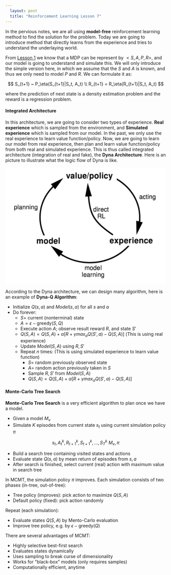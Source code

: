 ```yaml
---
  layout: post
  title: "Reinforcement Learning Lesson 7"
---
```

In the pervious notes, we are all using **model-free** reinforcement learning method to find the solution for the problem. Today we are going to introduce method that directly learns from the experience and tries to understand the underlaying world.

From [Lesson 1](http://pyemma.github.io/posts/Reinforcement-Learning-Lesson-1) we know that a MDP can be represent by $<S, A, P, R>$, and our model is going to understand and simulate this. We will only introduce the simple version here, in which we assume that the $S$ and $A$ is known, and thus we only need to model $P$ and $R$. We can formulate it as:

$$
S_{t+1} ~ P_\eta(S_{t+1}|S_t, A_t) \\
R_{t+1} = R_\eta(R_{t+1}|S_t, A_t)
$$

where the prediction of next state is a density estimation problem and the reward is a regression problem.

#### Integrated Architecture
In this architecture, we are going to consider two types of experience. **Real experience** which is sampled from the environment, and **Simulated experience** which is sampled from our model. In the past, we only use the real experience to learn value function/policy. Now, we are going to learn our model from real experience, then plan and learn value function/policy from both real and simulated experience. This is thus called integrated architecture (integration of real and fake), the **Dyna Architecture**. Here is an picture to illustrate what the logic flow of Dyna is like.

![Dyna Architecture](/assets/dyna.png)

According to the Dyna architecture, we can design many algorithm, here is an example of **Dyna-Q Algorithm**:
* Initialize $Q(s, a)$ and $Model(s, a)$ for all $s$ and $a$
* Do forever:
  - $S =$ current (nonterminal) state
  - $A = \epsilon - \text{greedy}(S, Q)$
  - Execute action $A$; observe result reward $R$, and state $S'$
  - $Q(S, A) = Q(S, A) + \alpha[R + \gamma max_a Q(S', a) - Q(S, A)]$ (This is using real experience)
  - Update $Model(S, A)$ using $R, S'$
  - Repeat $n$ times: (This is using simulated experience to learn value function)
    - $S =$ random previously observed state
    - $A =$ random action previously taken in $S$
    - Sample $R, S'$ from $Model(S, A)$
    - $Q(S, A) = Q(S, A) + \alpha[R + \gamma max_a Q(S', a) - Q(S, A)]$

#### Monte-Carlo Tree Search
**Monte-Carlo Tree Search** is a very efficient algorithm to plan once we have a model.
* Given a model $M_v$
* Simulate $K$ episodes from current state $s_t$ using current simulation policy $\pi$

$$
{s_t, A_t^k, R_{t+1}^k, S_{t+1}^k, ..., S_T^k} ~ M_v, \pi
$$

* Build a search tree containing visited states and actions
* Evaluate state $Q(s, a)$ by mean return of episodes from $s, a$
* After search is finished, select current (real) action with maximum value in search tree

In MCMT, the simulation policy $\pi$ improves. Each simulation consists of two phases (in-tree, out-of-tree):
* Tree policy (improves): pick action to maximize $Q(S, A)$
* Default policy (fixed): pick action randomly

Repeat (each simulation):
* Evaluate states $Q(S, A)$ by Mento-Carlo evaluation
* Improve tree policy, e.g. by $\epsilon-\text{greedy}(Q)$

There are several advantages of MCMT:
* Highly selective best-first search
* Evaluates states dynamically
* Uses sampling to break curse of dimensionality
* Works for "black-box" models (only requires samples)
* Computationally efficient, anytime  
